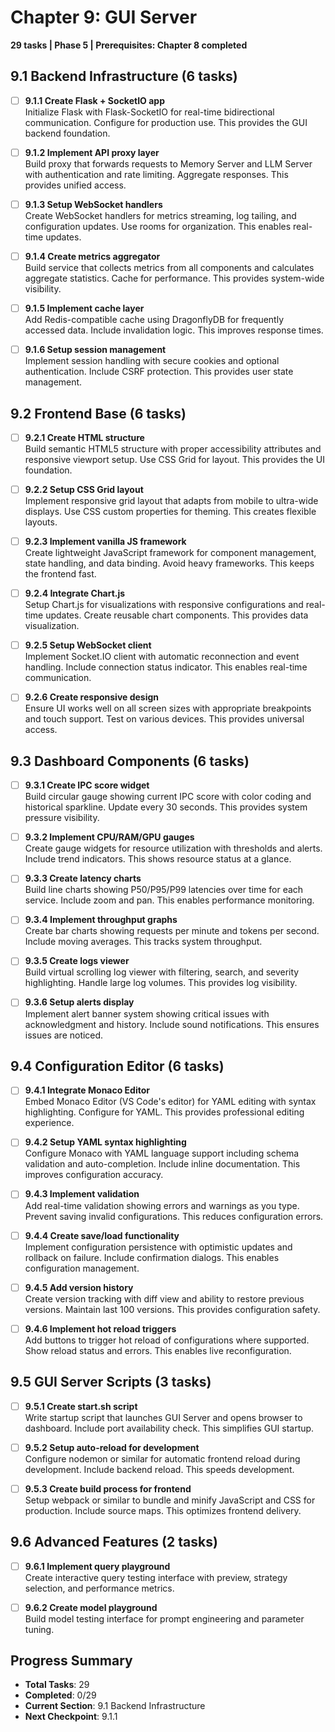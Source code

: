 # Chapter 9: GUI Server
**29 tasks | Phase 5 | Prerequisites: Chapter 8 completed**

## 9.1 Backend Infrastructure (6 tasks)

- [ ] **9.1.1 Create Flask + SocketIO app**  
  Initialize Flask with Flask-SocketIO for real-time bidirectional communication. Configure for production use. This provides the GUI backend foundation.

- [ ] **9.1.2 Implement API proxy layer**  
  Build proxy that forwards requests to Memory Server and LLM Server with authentication and rate limiting. Aggregate responses. This provides unified access.

- [ ] **9.1.3 Setup WebSocket handlers**  
  Create WebSocket handlers for metrics streaming, log tailing, and configuration updates. Use rooms for organization. This enables real-time updates.

- [ ] **9.1.4 Create metrics aggregator**  
  Build service that collects metrics from all components and calculates aggregate statistics. Cache for performance. This provides system-wide visibility.

- [ ] **9.1.5 Implement cache layer**  
  Add Redis-compatible cache using DragonflyDB for frequently accessed data. Include invalidation logic. This improves response times.

- [ ] **9.1.6 Setup session management**  
  Implement session handling with secure cookies and optional authentication. Include CSRF protection. This provides user state management.

## 9.2 Frontend Base (6 tasks)

- [ ] **9.2.1 Create HTML structure**  
  Build semantic HTML5 structure with proper accessibility attributes and responsive viewport setup. Use CSS Grid for layout. This provides the UI foundation.

- [ ] **9.2.2 Setup CSS Grid layout**  
  Implement responsive grid layout that adapts from mobile to ultra-wide displays. Use CSS custom properties for theming. This creates flexible layouts.

- [ ] **9.2.3 Implement vanilla JS framework**  
  Create lightweight JavaScript framework for component management, state handling, and data binding. Avoid heavy frameworks. This keeps the frontend fast.

- [ ] **9.2.4 Integrate Chart.js**  
  Setup Chart.js for visualizations with responsive configurations and real-time updates. Create reusable chart components. This provides data visualization.

- [ ] **9.2.5 Setup WebSocket client**  
  Implement Socket.IO client with automatic reconnection and event handling. Include connection status indicator. This enables real-time communication.

- [ ] **9.2.6 Create responsive design**  
  Ensure UI works well on all screen sizes with appropriate breakpoints and touch support. Test on various devices. This provides universal access.

## 9.3 Dashboard Components (6 tasks)

- [ ] **9.3.1 Create IPC score widget**  
  Build circular gauge showing current IPC score with color coding and historical sparkline. Update every 30 seconds. This provides system pressure visibility.

- [ ] **9.3.2 Implement CPU/RAM/GPU gauges**  
  Create gauge widgets for resource utilization with thresholds and alerts. Include trend indicators. This shows resource status at a glance.

- [ ] **9.3.3 Create latency charts**  
  Build line charts showing P50/P95/P99 latencies over time for each service. Include zoom and pan. This enables performance monitoring.

- [ ] **9.3.4 Implement throughput graphs**  
  Create bar charts showing requests per minute and tokens per second. Include moving averages. This tracks system throughput.

- [ ] **9.3.5 Create logs viewer**  
  Build virtual scrolling log viewer with filtering, search, and severity highlighting. Handle large log volumes. This provides log visibility.

- [ ] **9.3.6 Setup alerts display**  
  Implement alert banner system showing critical issues with acknowledgment and history. Include sound notifications. This ensures issues are noticed.

## 9.4 Configuration Editor (6 tasks)

- [ ] **9.4.1 Integrate Monaco Editor**  
  Embed Monaco Editor (VS Code's editor) for YAML editing with syntax highlighting. Configure for YAML. This provides professional editing experience.

- [ ] **9.4.2 Setup YAML syntax highlighting**  
  Configure Monaco with YAML language support including schema validation and auto-completion. Include inline documentation. This improves configuration accuracy.

- [ ] **9.4.3 Implement validation**  
  Add real-time validation showing errors and warnings as you type. Prevent saving invalid configurations. This reduces configuration errors.

- [ ] **9.4.4 Create save/load functionality**  
  Implement configuration persistence with optimistic updates and rollback on failure. Include confirmation dialogs. This enables configuration management.

- [ ] **9.4.5 Add version history**  
  Create version tracking with diff view and ability to restore previous versions. Maintain last 100 versions. This provides configuration safety.

- [ ] **9.4.6 Implement hot reload triggers**  
  Add buttons to trigger hot reload of configurations where supported. Show reload status and errors. This enables live reconfiguration.

## 9.5 GUI Server Scripts (3 tasks)

- [ ] **9.5.1 Create start.sh script**  
  Write startup script that launches GUI Server and opens browser to dashboard. Include port availability check. This simplifies GUI startup.

- [ ] **9.5.2 Setup auto-reload for development**  
  Configure nodemon or similar for automatic frontend reload during development. Include backend reload. This speeds development.

- [ ] **9.5.3 Create build process for frontend**  
  Setup webpack or similar to bundle and minify JavaScript and CSS for production. Include source maps. This optimizes frontend delivery.

## 9.6 Advanced Features (2 tasks)

- [ ] **9.6.1 Implement query playground**  
  Create interactive query testing interface with preview, strategy selection, and performance metrics.

- [ ] **9.6.2 Create model playground**  
  Build model testing interface for prompt engineering and parameter tuning.

## Progress Summary
- **Total Tasks**: 29
- **Completed**: 0/29
- **Current Section**: 9.1 Backend Infrastructure
- **Next Checkpoint**: 9.1.1